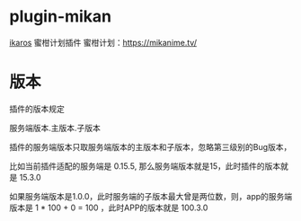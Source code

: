 # plugin-mikan
[ikaros](https://github.com/ikaros-dev/ikaros) 蜜柑计划插件
蜜柑计划：https://mikanime.tv/

# 版本

插件的版本规定

服务端版本.主版本.子版本

插件的服务端版本只取服务端版本的主版本和子版本，忽略第三级别的Bug版本，

比如当前插件适配的服务端是 0.15.5, 那么服务端版本就是15，此时插件的版本就是 15.3.0

如果服务端版本是1.0.0，此时服务端的子版本最大曾是两位数，则，app的服务端版本是 1 * 100 + 0 = 100 ，此时APP的版本就是 100.3.0
